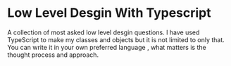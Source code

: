 # Low Level Desgin With Typescript

A collection of most asked low level desgin questions. I have used TypeScript to make my classes and objects but it is not limited to only that. You can write it in your own preferred language , what matters is the thought process and approach.
